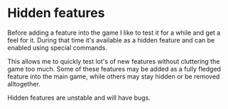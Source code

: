 # Hidden features

Before adding a feature into the game I like to test it for a while and get a feel for it.
During that time it's available as a hidden feature and can be enabled using special commands.

This allows me to quickly test lot's of new features without cluttering the game too much. Some of these features may be added as a fully fledged feature into the main game, while others may stay hidden or be removed alltogether.

Hidden features are unstable and will have bugs.
